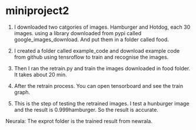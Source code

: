 # miniproject2

1. I downloaded two catgories of images. Hamburger and Hotdog, each 30 images. using a library downloaded from pypi called google_images_download. And put them in a folder called food.

2. I created a folder called example_code and download example code from github using tensroflow to train and recognise the images.

3. Then I ran the retrain.py and train the images downloaded in food folder. It takes about 20 min. 

4. After the retrain process. You can open tensorboard and see the train graph.

5. This is the step of testing the retrained images. I test a hunburger image and the result is 0.999hamburger. So the result is accurate.



Neurala:
The exprot folder is the trained result from newrala.
